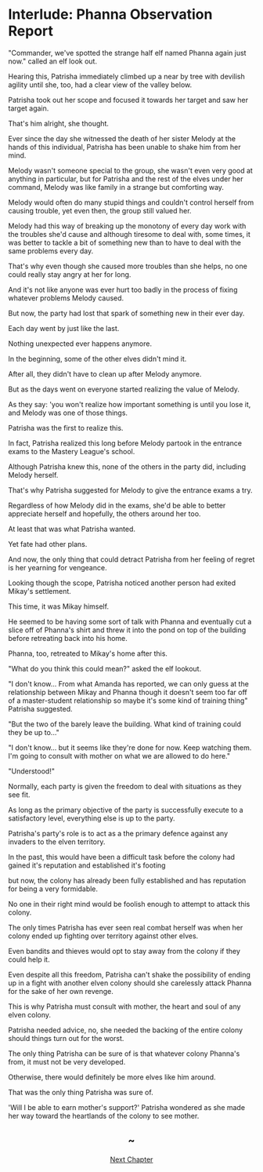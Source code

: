 # Interlude: Phanna Observation Report

"Commander, we've spotted the strange half elf named Phanna again just now." called an elf look out.

Hearing this, Patrisha immediately climbed up a near by tree with devilish agility until she, too, had a clear view of the valley below.

Patrisha took out her scope and focused it towards her target and saw her target again.

That's him alright, she thought.

Ever since the day she witnessed the death of her sister Melody at the hands of this individual, Patrisha has been unable to shake him from her mind.

Melody wasn't someone special to the group, she wasn't even very good at anything in particular, but for Patrisha and the rest of the elves under her command, Melody was like family in a strange but comforting way.

Melody would often do many stupid things and couldn't control herself from causing trouble, yet even then, the group still valued her.

Melody had this way of breaking up the monotony of every day work with the troubles she'd cause and although tiresome to deal with, some times, it was better to tackle a bit of something new than to have to deal with the same problems every day.

That's why even though she caused more troubles than she helps, no one could really stay angry at her for long.

And it's not like anyone was ever hurt too badly in the process of fixing whatever problems Melody caused.

But now, the party had lost that spark of something new in their ever day. 

Each day went by just like the last.

Nothing unexpected ever happens anymore.

In the beginning, some of the other elves didn't mind it. 

After all, they didn't have to clean up after Melody anymore.

But as the days went on everyone started realizing the value of Melody. 

As they say: 'you won't realize how important something is until you lose it, and Melody was one of those things.

Patrisha was the first to realize this.

In fact, Patrisha realized this long before Melody partook in the entrance exams to the Mastery League's school.

Although Patrisha knew this, none of the others in the party did, including Melody herself.

That's why Patrisha suggested for Melody to give the entrance exams a try.

Regardless of how Melody did in the exams, she'd be able to better appreciate herself and hopefully, the others around her too.

At least that was what Patrisha wanted.

Yet fate had other plans.

And now, the only thing that could detract Patrisha from her feeling of regret is her yearning for vengeance.

Looking though the scope, Patrisha noticed another person had exited Mikay's settlement. 

This time, it was Mikay himself.

He seemed to be having some sort of talk with Phanna and eventually cut a slice off of Phanna's shirt and threw it into the pond on top of the building before retreating back into his home.

Phanna, too, retreated to Mikay's home after this.

"What do you think this could mean?" asked the elf lookout.

"I don't know... From what Amanda has reported, we can only guess at the relationship between Mikay and Phanna though it doesn't seem too far off of a master-student relationship so maybe it's some kind of training thing" Patrisha suggested.

"But the two of the barely leave the building. What kind of training could they be up to..."

"I don't know... but it seems like they're done for now. Keep watching them. I'm going to consult with mother on what we are allowed to do here."

"Understood!" 

Normally, each party is given the freedom to deal with situations as they see fit.

As long as the primary objective of the party is successfully execute to a satisfactory level, everything else is up to the party.

Patrisha's party's role is to act as a the primary defence against any invaders to the elven territory.

In the past, this would have been a difficult task before the colony had gained it's reputation and established it's footing

but now, the colony has already been fully established and has reputation for being a very formidable.

No one in their right mind would be foolish enough to attempt to attack this colony.

The only times Patrisha has ever seen real combat herself was when her colony ended up fighting over territory against other elves.

Even bandits and thieves would opt to stay away from the colony if they could help it.

Even despite all this freedom, Patrisha can't shake the possibility of ending up in a fight with another elven colony should she carelessly attack Phanna for the sake of her own revenge.

This is why Patrisha must consult with mother, the heart and soul of any elven colony.

Patrisha needed advice, no, she needed the backing of the entire colony should things turn out for the worst.

The only thing Patrisha can be sure of is that whatever colony Phanna's from, it must not be very developed.

Otherwise, there would definitely be more elves like him around.

That was the only thing Patrisha was sure of.

'Will I be able to earn mother's support?' Patrisha wondered as she made her way toward the heartlands of the colony to see mother.

## <center>~<center>

<center><a href="./K4fSYHh5">Next Chapter</a></center>


